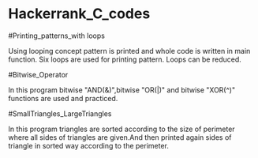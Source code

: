 # Hackerrank_C_codes

#Printing_patterns_with loops

Using looping concept pattern is printed and whole code is written in main function.
Six loops are used for printing pattern.
Loops can be reduced.

#Bitwise_Operator

In this program bitwise "AND(&)",bitwise "OR(|)" and bitwise "XOR(^)" functions are used and practiced.

#SmallTriangles_LargeTriangles

In this program triangles are  sorted according to the size of perimeter where all sides of triangles are given.And then printed again sides of triangle in sorted way according to the perimeter.
